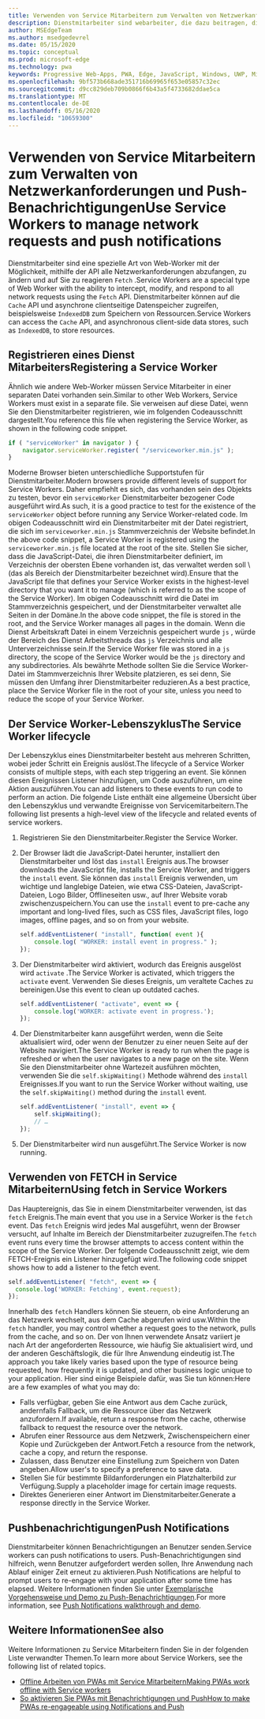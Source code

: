 ```yaml
---
title: Verwenden von Service Mitarbeitern zum Verwalten von Netzwerkanforderungen und Push-Benachrichtigungen
description: Dienstmitarbeiter sind webarbeiter, die dazu beitragen, die Leistung zu verbessern, auf unterschiedliche Netzwerkbedingungen zu reagieren und die Konnektivität mit Ihrer Web-Anwendung zu erhöhen.
author: MSEdgeTeam
ms.author: msedgedevrel
ms.date: 05/15/2020
ms.topic: conceptual
ms.prod: microsoft-edge
ms.technology: pwa
keywords: Progressive Web-Apps, PWA, Edge, JavaScript, Windows, UWP, Microsoft Store
ms.openlocfilehash: 9bf573b668ade351716b69965f653e05857c32ec
ms.sourcegitcommit: d9cc829deb709b0866f6b43a5f4733682ddae5ca
ms.translationtype: MT
ms.contentlocale: de-DE
ms.lasthandoff: 05/16/2020
ms.locfileid: "10659300"
---
```

# <span data-ttu-id="988b8-104">Verwenden von Service Mitarbeitern zum Verwalten von Netzwerkanforderungen und Push-Benachrichtigungen</span><span class="sxs-lookup"><span data-stu-id="988b8-104">Use Service Workers to manage network requests and push notifications</span></span>

<span data-ttu-id="988b8-105">Dienstmitarbeiter sind eine spezielle Art von Web-Worker mit der Möglichkeit, mithilfe der API alle Netzwerkanforderungen abzufangen, zu ändern und auf Sie zu reagieren `Fetch` .</span><span class="sxs-lookup"><span data-stu-id="988b8-105">Service Workers are a special type of Web Worker with the ability to intercept, modify, and respond to all network requests using the `Fetch` API.</span></span>  <span data-ttu-id="988b8-106">Dienstmitarbeiter können auf die `Cache` API und asynchrone clientseitige Datenspeicher zugreifen, beispielsweise `IndexedDB` zum Speichern von Ressourcen.</span><span class="sxs-lookup"><span data-stu-id="988b8-106">Service Workers can access the `Cache` API, and asynchronous client-side data stores, such as `IndexedDB`, to store resources.</span></span>  

## <span data-ttu-id="988b8-107">Registrieren eines Dienst Mitarbeiters</span><span class="sxs-lookup"><span data-stu-id="988b8-107">Registering a Service Worker</span></span>  

<span data-ttu-id="988b8-108">Ähnlich wie andere Web-Worker müssen Service Mitarbeiter in einer separaten Datei vorhanden sein.</span><span class="sxs-lookup"><span data-stu-id="988b8-108">Similar to other Web Workers, Service Workers must exist in a separate file.</span></span> <span data-ttu-id="988b8-109">Sie verweisen auf diese Datei, wenn Sie den Dienstmitarbeiter registrieren, wie im folgenden Codeausschnitt dargestellt.</span><span class="sxs-lookup"><span data-stu-id="988b8-109">You reference this file when registering the Service Worker, as shown in the following code snippet.</span></span>  

```javascript
if ( "serviceWorker" in navigator ) {
    navigator.serviceWorker.register( "/serviceworker.min.js" );
}
```  

<span data-ttu-id="988b8-110">Moderne Browser bieten unterschiedliche Supportstufen für Dienstmitarbeiter.</span><span class="sxs-lookup"><span data-stu-id="988b8-110">Modern browsers provide different levels of support for Service Workers.</span></span> <span data-ttu-id="988b8-111">Daher empfiehlt es sich, das vorhanden sein des Objekts zu testen, bevor ein `serviceWorker` Dienstmitarbeiter bezogener Code ausgeführt wird.</span><span class="sxs-lookup"><span data-stu-id="988b8-111">As such, it is a good practice to test for the existence of the `serviceWorker` object before running any Service Worker-related code.</span></span> <span data-ttu-id="988b8-112">Im obigen Codeausschnitt wird ein Dienstmitarbeiter mit der Datei registriert, die sich im `serviceworker.min.js` Stammverzeichnis der Website befindet.</span><span class="sxs-lookup"><span data-stu-id="988b8-112">In the above code snippet, a Service Worker is registered using the `serviceworker.min.js` file located at the root of the site.</span></span> <span data-ttu-id="988b8-113">Stellen Sie sicher, dass die JavaScript-Datei, die ihren Dienstmitarbeiter definiert, im Verzeichnis der obersten Ebene vorhanden ist, das verwaltet werden soll \ (das als Bereich der Dienstmitarbeiter bezeichnet wird).</span><span class="sxs-lookup"><span data-stu-id="988b8-113">Ensure that the JavaScript file that defines your Service Worker exists in the highest-level directory that you want it to manage \(which is referred to as the scope of the Service Worker\).</span></span>  <span data-ttu-id="988b8-114">Im obigen Codeausschnitt wird die Datei im Stammverzeichnis gespeichert, und der Dienstmitarbeiter verwaltet alle Seiten in der Domäne.</span><span class="sxs-lookup"><span data-stu-id="988b8-114">In the above code snippet, the file is stored in the root, and the Service Worker manages all pages in the domain.</span></span> <span data-ttu-id="988b8-115">Wenn die Dienst Arbeitskraft Datei in einem Verzeichnis gespeichert wurde `js` , würde der Bereich des Dienst Arbeitsthreads das `js` Verzeichnis und alle Unterverzeichnisse sein.</span><span class="sxs-lookup"><span data-stu-id="988b8-115">If the Service Worker file was stored in a `js` directory, the scope of the Service Worker would be the `js` directory and any subdirectories.</span></span>  <span data-ttu-id="988b8-116">Als bewährte Methode sollten Sie die Service Worker-Datei im Stammverzeichnis Ihrer Website platzieren, es sei denn, Sie müssen den Umfang ihrer Dienstmitarbeiter reduzieren.</span><span class="sxs-lookup"><span data-stu-id="988b8-116">As a best practice, place the Service Worker file in the root of your site, unless you need to reduce the scope of your Service Worker.</span></span>  

## <span data-ttu-id="988b8-117">Der Service Worker-Lebenszyklus</span><span class="sxs-lookup"><span data-stu-id="988b8-117">The Service Worker lifecycle</span></span>  

<span data-ttu-id="988b8-118">Der Lebenszyklus eines Dienstmitarbeiter besteht aus mehreren Schritten, wobei jeder Schritt ein Ereignis auslöst.</span><span class="sxs-lookup"><span data-stu-id="988b8-118">The lifecycle of a Service Worker consists of multiple steps, with each step triggering an event.</span></span> <span data-ttu-id="988b8-119">Sie können diesen Ereignissen Listener hinzufügen, um Code auszuführen, um eine Aktion auszuführen.</span><span class="sxs-lookup"><span data-stu-id="988b8-119">You can add listeners to these events to run code to perform an action.</span></span> <span data-ttu-id="988b8-120">Die folgende Liste enthält eine allgemeine Übersicht über den Lebenszyklus und verwandte Ereignisse von Servicemitarbeitern.</span><span class="sxs-lookup"><span data-stu-id="988b8-120">The following list presents a high-level view of the lifecycle and related events of service workers.</span></span> 

1. <span data-ttu-id="988b8-121">Registrieren Sie den Dienstmitarbeiter.</span><span class="sxs-lookup"><span data-stu-id="988b8-121">Register the Service Worker.</span></span>  
1.  <span data-ttu-id="988b8-122">Der Browser lädt die JavaScript-Datei herunter, installiert den Dienstmitarbeiter und löst das `install` Ereignis aus.</span><span class="sxs-lookup"><span data-stu-id="988b8-122">The browser downloads the JavaScript file, installs the Service Worker, and triggers the `install` event.</span></span> <span data-ttu-id="988b8-123">Sie können das `install` Ereignis verwenden, um wichtige und langlebige Dateien, wie etwa CSS-Dateien, JavaScript-Dateien, Logo Bilder, Offlineseiten usw., auf Ihrer Website vorab zwischenzuspeichern.</span><span class="sxs-lookup"><span data-stu-id="988b8-123">You can use the `install` event to pre-cache any important and long-lived files, such as CSS files, JavaScript files, logo images, offline pages, and so on from your website.</span></span>  
    
    ```javascript
    self.addEventListener( "install", function( event ){
        console.log( "WORKER: install event in progress." );
    });
    ```  
    
1.  <span data-ttu-id="988b8-124">Der Dienstmitarbeiter wird aktiviert, wodurch das Ereignis ausgelöst wird `activate` .</span><span class="sxs-lookup"><span data-stu-id="988b8-124">The Service Worker is activated, which triggers the `activate` event.</span></span>  <span data-ttu-id="988b8-125">Verwenden Sie dieses Ereignis, um veraltete Caches zu bereinigen.</span><span class="sxs-lookup"><span data-stu-id="988b8-125">Use this event to clean up outdated caches.</span></span>  
    
    ```javascript
    self.addEventListener( "activate", event => {
        console.log('WORKER: activate event in progress.');
    });
    ```  
    
1.  <span data-ttu-id="988b8-126">Der Dienstmitarbeiter kann ausgeführt werden, wenn die Seite aktualisiert wird, oder wenn der Benutzer zu einer neuen Seite auf der Website navigiert.</span><span class="sxs-lookup"><span data-stu-id="988b8-126">The Service Worker is ready to run when the page is refreshed or when the user navigates to a new page on the site.</span></span> <span data-ttu-id="988b8-127">Wenn Sie den Dienstmitarbeiter ohne Wartezeit ausführen möchten, verwenden Sie die `self.skipWaiting()` Methode während des `install` Ereignisses.</span><span class="sxs-lookup"><span data-stu-id="988b8-127">If you want to run the Service Worker without waiting, use the `self.skipWaiting()` method during the `install` event.</span></span>  
    
    ```javascript
    self.addEventListener( "install", event => {
        self.skipWaiting();
        // …
    });
    ```
    
1.  <span data-ttu-id="988b8-128">Der Dienstmitarbeiter wird nun ausgeführt.</span><span class="sxs-lookup"><span data-stu-id="988b8-128">The Service Worker is now running.</span></span>     
    
## <span data-ttu-id="988b8-129">Verwenden von FETCH in Service Mitarbeitern</span><span class="sxs-lookup"><span data-stu-id="988b8-129">Using fetch in Service Workers</span></span>  

<span data-ttu-id="988b8-130">Das Hauptereignis, das Sie in einem Dienstmitarbeiter verwenden, ist das `fetch` Ereignis.</span><span class="sxs-lookup"><span data-stu-id="988b8-130">The main event that you use in a Service Worker is the `fetch` event.</span></span>  <span data-ttu-id="988b8-131">Das `fetch` Ereignis wird jedes Mal ausgeführt, wenn der Browser versucht, auf Inhalte im Bereich der Dienstmitarbeiter zuzugreifen.</span><span class="sxs-lookup"><span data-stu-id="988b8-131">The `fetch` event runs every time the browser attempts to access content within the scope of the Service Worker.</span></span> <span data-ttu-id="988b8-132">Der folgende Codeausschnitt zeigt, wie dem FETCH-Ereignis ein Listener hinzugefügt wird.</span><span class="sxs-lookup"><span data-stu-id="988b8-132">The following code snippet shows how to add a listener to the fetch event.</span></span>  

```javascript
self.addEventListener( "fetch", event => {
  console.log('WORKER: Fetching', event.request);
});
```  

<span data-ttu-id="988b8-133">Innerhalb des `fetch` Handlers können Sie steuern, ob eine Anforderung an das Netzwerk wechselt, aus dem Cache abgerufen wird usw.</span><span class="sxs-lookup"><span data-stu-id="988b8-133">Within the `fetch` handler, you may control whether a request goes to the network, pulls from the cache, and so on.</span></span>  <span data-ttu-id="988b8-134">Der von Ihnen verwendete Ansatz variiert je nach Art der angeforderten Ressource, wie häufig Sie aktualisiert wird, und der anderen Geschäftslogik, die für Ihre Anwendung eindeutig ist.</span><span class="sxs-lookup"><span data-stu-id="988b8-134">The approach you take likely varies based upon the type of resource being requested, how frequently it is updated, and other business logic unique to your application.</span></span>  <span data-ttu-id="988b8-135">Hier sind einige Beispiele dafür, was Sie tun können:</span><span class="sxs-lookup"><span data-stu-id="988b8-135">Here are a few examples of what you may do:</span></span>  

*   <span data-ttu-id="988b8-136">Falls verfügbar, geben Sie eine Antwort aus dem Cache zurück, andernfalls Fallback, um die Ressource über das Netzwerk anzufordern.</span><span class="sxs-lookup"><span data-stu-id="988b8-136">If available, return a response from the cache, otherwise fallback to request the resource over the network.</span></span>  
*   <span data-ttu-id="988b8-137">Abrufen einer Ressource aus dem Netzwerk, Zwischenspeichern einer Kopie und Zurückgeben der Antwort.</span><span class="sxs-lookup"><span data-stu-id="988b8-137">Fetch a resource from the network, cache a copy, and return the response.</span></span>
*   <span data-ttu-id="988b8-138">Zulassen, dass Benutzer eine Einstellung zum Speichern von Daten angeben.</span><span class="sxs-lookup"><span data-stu-id="988b8-138">Allow user's to specify a preference to save data.</span></span> 
*   <span data-ttu-id="988b8-139">Stellen Sie für bestimmte Bildanforderungen ein Platzhalterbild zur Verfügung.</span><span class="sxs-lookup"><span data-stu-id="988b8-139">Supply a placeholder image for certain image requests.</span></span>  
*   <span data-ttu-id="988b8-140">Direktes Generieren einer Antwort im Dienstmitarbeiter.</span><span class="sxs-lookup"><span data-stu-id="988b8-140">Generate a response directly in the Service Worker.</span></span>  

## <span data-ttu-id="988b8-141">Pushbenachrichtigungen</span><span class="sxs-lookup"><span data-stu-id="988b8-141">Push Notifications</span></span>  

<span data-ttu-id="988b8-142">Dienstmitarbeiter können Benachrichtigungen an Benutzer senden.</span><span class="sxs-lookup"><span data-stu-id="988b8-142">Service workers can push notifications to users.</span></span> <span data-ttu-id="988b8-143">Push-Benachrichtigungen sind hilfreich, wenn Benutzer aufgefordert werden sollen, Ihre Anwendung nach Ablauf einiger Zeit erneut zu aktivieren.</span><span class="sxs-lookup"><span data-stu-id="988b8-143">Push Notifications are helpful to prompt users to re-engage with your application after some time has elapsed.</span></span> <span data-ttu-id="988b8-144">Weitere Informationen finden Sie unter [Exemplarische Vorgehensweise und Demo zu Push-Benachrichtigungen][AzurewebsitesWebpushdemo].</span><span class="sxs-lookup"><span data-stu-id="988b8-144">For more information, see [Push Notifications walkthrough and demo][AzurewebsitesWebpushdemo].</span></span>  

## <span data-ttu-id="988b8-145">Weitere Informationen</span><span class="sxs-lookup"><span data-stu-id="988b8-145">See also</span></span>  

<span data-ttu-id="988b8-146">Weitere Informationen zu Service Mitarbeitern finden Sie in der folgenden Liste verwandter Themen.</span><span class="sxs-lookup"><span data-stu-id="988b8-146">To learn more about Service Workers, see the following list of related topics.</span></span>  

*   [<span data-ttu-id="988b8-147">Offline Arbeiten von PWAs mit Service Mitarbeitern</span><span class="sxs-lookup"><span data-stu-id="988b8-147">Making PWAs work offline with Service workers</span></span>][MDNPwasMakingOfflineServiceWorkers]  
*   [<span data-ttu-id="988b8-148">So aktivieren Sie PWAs mit Benachrichtigungen und Push</span><span class="sxs-lookup"><span data-stu-id="988b8-148">How to make PWAs re-engageable using Notifications and Push</span></span>][MDNPwasMakeReengageablesingNotificationsPush]  

<!-- links -->  

[AzurewebsitesWebpushdemo]: https://webpushdemo.azurewebsites.net "Web-Push-Benachrichtigungen |  Microsoft Edge-Demos"  

[MDNPwasMakingOfflineServiceWorkers]: https://developer.mozilla.org/docs/Web/Progressive_web_apps/Offline_Service_workers "Offline Arbeiten von PWAs mit Service Mitarbeitern – PWAs | MDN"  
[MDNPwasMakeReengageablesingNotificationsPush]: https://developer.mozilla.org/docs/Web/Progressive_web_apps/Re-engageable_Notifications_Push "So aktivieren Sie PWAs mit Benachrichtigungen und Push-PWAs | MDN"  
